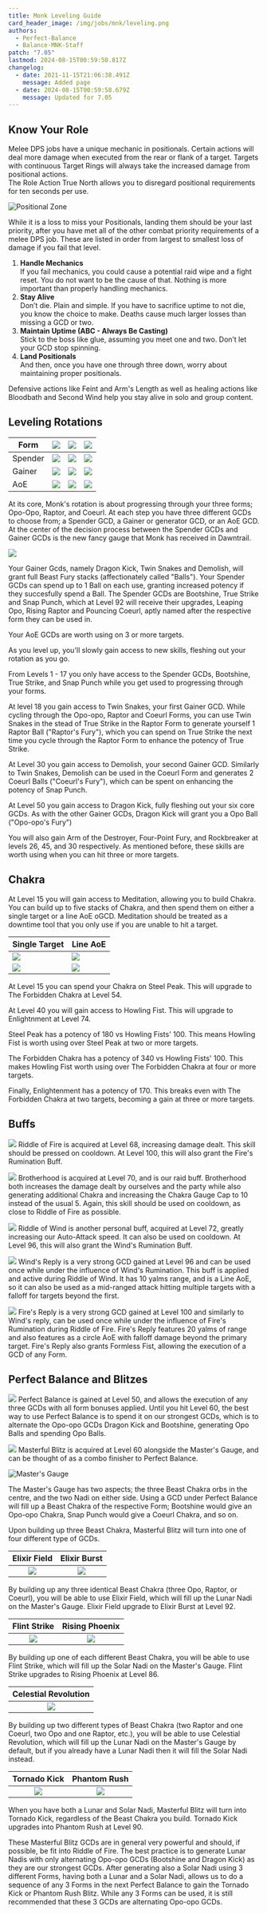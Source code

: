 ```yaml
---
title: Monk Leveling Guide
card_header_image: /img/jobs/mnk/leveling.png
authors:
  - Perfect-Balance
  - Balance-MNK-Staff
patch: "7.05"
lastmod: 2024-08-15T00:59:50.817Z
changelog:
  - date: 2021-11-15T21:06:38.491Z
    message: Added page
  - date: 2024-08-15T00:59:58.679Z
    message: Updated for 7.05
---
```

## Know Your Role

Melee DPS jobs have a unique mechanic in positionals. Certain actions will deal more damage when executed from the rear or flank of a target. Targets with continuous Target Rings will always take the increased damage from positional actions. \
The Role Action True North allows you to disregard positional requirements for ten seconds per use.

![Positional Zone](/img/jobs/mnk/anoqtwm-1-.png "Positional Zone")

While it is a loss to miss your Positionals, landing them should be your last priority, after you have met all of the other combat priority requirements of a melee DPS job. These are listed in order from largest to smallest loss of damage if you fail that level.

1. **Handle Mechanics**\
   If you fail mechanics, you could cause a potential raid wipe and a fight reset. You do not want to be the cause of that. Nothing is more important than properly handling mechanics.
2. **Stay Alive**\
   Don’t die. Plain and simple. If you have to sacrifice uptime to not die, you know the choice to make. Deaths cause much larger losses than missing a GCD or two.
3. **Maintain Uptime (ABC - Always Be Casting)**\
   Stick to the boss like glue, assuming you meet one and two. Don’t let your GCD stop spinning.
4. **Land Positionals**\
   And then, once you have one through three down, worry about maintaining proper positionals.

Defensive actions like Feint and Arm's Length as well as healing actions like Bloodbath and Second Wind help you stay alive in solo and group content.

## Leveling Rotations

| Form    | ![](https://xivapi.com/i/010000/010212_hr1.png) | ![](https://xivapi.com/i/010000/010213_hr1.png) | ![](https://xivapi.com/i/010000/010214_hr1.png) |
| ------- | ----------------------------------------------- | ----------------------------------------------- | ----------------------------------------------- |
| Spender | ![](https://xivapi.com/i/000000/000208_hr1.png) | ![](https://xivapi.com/i/000000/000209_hr1.png) | ![](https://xivapi.com/i/000000/000210_hr1.png) |
| Gainer  | ![](https://xivapi.com/i/002000/002528_hr1.png) | ![](https://xivapi.com/i/000000/000213_hr1.png) | ![](https://xivapi.com/i/000000/000204_hr1.png) |
| AoE     | ![](https://xivapi.com/i/000000/000215_hr1.png) | ![](https://xivapi.com/i/002000/002544_hr1.png) | ![](https://xivapi.com/i/002000/002529_hr1.png) |

At its core, Monk's rotation is about progressing through your three forms; Opo-Opo, Raptor, and Coeurl. At each step you have three different GCDs to choose from; a Spender GCD, a Gainer or generator GCD, or an AoE GCD. At the center of the decision process between the Spender GCDs and Gainer GCDs is the new fancy gauge that Monk has received in Dawntrail. 

![](https://lds-img.finalfantasyxiv.com/promo/h/K/qmlyJdSzJGbzjAthwERvxkLMNU.png)

Your Gainer Gcds, namely Dragon Kick, Twin Snakes and Demolish, will grant full Beast Fury stacks (affectionately called "Balls"). Your Spender GCDs can spend up to 1 Ball on each use, granting increased potency if they succesfully spend a Ball. The Spender GCDs are Bootshine, True Strike and Snap Punch, which at Level 92 will receive their upgrades, Leaping Opo, Rising Raptor and Pouncing Coeurl, aptly named after the respective form they can be used in.

Your AoE GCDs are worth using on 3 or more targets.

As you level up, you'll slowly gain access to new skills, fleshing out your rotation as you go.

From Levels 1 - 17 you only have access to the Spender GCDs, Bootshine, True Strike, and Snap Punch while you get used to progressing through your forms.

At level 18 you gain access to Twin Snakes, your first Gainer GCD. While cycling through the Opo-opo, Raptor and Coeurl Forms, you can use Twin Snakes in the stead of True Strike in the Raptor Form to generate yourself 1 Raptor Ball ("Raptor's Fury"), which you can spend on True Strike the next time you cycle through the Raptor Form to enhance the potency of True Strike.

At Level 30 you gain access to Demolish, your second Gainer GCD. Similarly to Twin Snakes, Demolish can be used in the Coeurl Form and generates 2 Coeurl Balls ("Coeurl's Fury"), which can be spent on enhancing the potency of Snap Punch.

At Level 50 you gain access to Dragon Kick, fully fleshing out your six core GCDs. As with the other Gainer GCDs, Dragon Kick will grant you a Opo Ball ("Opo-opo's Fury")

You will also gain Arm of the Destroyer, Four-Point Fury, and Rockbreaker at levels 26, 45, and 30 respectively. As mentioned before, these skills are worth using when you can hit three or more targets.

## Chakra

At Level 15 you will gain access to Meditation, allowing you to build Chakra. You can build up to five stacks of Chakra, and then spend them on either a single target or a line AoE oGCD.  Meditation should be treated as a downtime tool that you only use if you are unable to hit a target.

| Single Target                                   | Line AoE                                        |
| ----------------------------------------------- | ----------------------------------------------- |
| ![](https://xivapi.com/i/002000/002530_hr1.png) | ![](https://xivapi.com/i/000000/000207_hr1.png) |
| ![](https://xivapi.com/i/002000/002535_hr1.png) | ![](https://xivapi.com/i/002000/002545_hr1.png) |

At Level 15 you can spend your Chakra on Steel Peak. This will upgrade to The Forbidden Chakra at Level 54.

At Level 40 you will gain access to Howling Fist. This will upgrade to Enlightnment at Level 74.

Steel Peak has a potency of 180 vs Howling Fists' 100. This means Howling Fist is worth using over Steel Peak at two or more targets.

The Forbidden Chakra has a potency of 340 vs Howling Fists' 100. This makes Howling Fist worth using over The Forbidden Chakra at four or more targets.

Finally, Enlightenment has a potency of 170. This breaks even with The Forbidden Chakra at two targets, becoming a gain at three or more targets.

## Buffs

![](https://xivapi.com/i/002000/002541_hr1.png) Riddle of Fire is acquired at Level 68, increasing damage dealt. This skill should be pressed on cooldown. At Level 100, this will also grant the Fire's Rumination Buff.

![](https://xivapi.com/i/002000/002542_hr1.png) Brotherhood is acquired at Level 70, and is our raid buff. Brotherhood both increases the damage dealt by ourselves and the party while also generating additional Chakra and increasing the Chakra Gauge Cap to 10 instead of the usual 5. Again, this skill should be used on cooldown, as close to Riddle of Fire as possible. 

![](https://xivapi.com/i/002000/002978_hr1.png) Riddle of Wind is another personal buff, acquired at Level 72, greatly increasing our Auto-Attack speed. It can also be used on cooldown. At Level 96, this will also grant the Wind's Rumination Buff.

![](https://xivapi.com/i/002000/002986_hr1.png)
Wind's Reply is a very strong GCD gained at Level 96 and can be used once while under the influence of Wind's Rumination. This buff is applied and active during Riddle of Wind. It has 10 yalms range, and is a Line AoE, so it can also be used as a mid-ranged attack hitting multiple targets with a falloff for targets beyond the first.

![](https://xivapi.com/i/002000/002987_hr1.png)
Fire's Reply is a very strong GCD gained at Level 100 and similarly to Wind's reply, can be used once while under the influence of Fire's Rumination during Riddle of Fire. Fire's Reply features 20 yalms of range and also features as a circle AoE with falloff damage beyond the primary target. Fire's Reply also grants Formless Fist, allowing the execution of a GCD of any Form.

## Perfect Balance and Blitzes

![](https://xivapi.com/i/000000/000217_hr1.png) Perfect Balance is gained at Level 50, and allows the execution of any three GCDs with all form bonuses applied. Until you hit Level 60, the best way to use Perfect Balance is to spend it on our strongest GCDs, which is to alternate the Opo-opo GCDs Dragon Kick and Bootshine, generating Opo Balls and spending Opo Balls.  

﻿![](https://xivapi.com/i/002000/002976_hr1.png) Masterful Blitz is acquired at Level 60 alongside the Master's Gauge, and can be thought of as a combo finisher to Perfect Balance. 

![Master's Gauge](https://img.finalfantasyxiv.com/lds/promo/h/u/JZgAqajVurzmZcZ0b9c6_8wtwQ.png "Master's Gauge")

The Master's Gauge has two aspects; the three Beast Chakra orbs in the centre, and the two Nadi on either side. Using a GCD under Perfect Balance will fill up a Beast Chakra of the respective Form; Bootshine would give an Opo-opo Chakra, Snap Punch would give a Coeurl Chakra, and so on. 

Upon building up three Beast Chakra, Masterful Blitz will turn into one of four different type of GCDs.

| Elixir Field | Elixir Burst  |
|:------:|:------:|
| ![](https://xivapi.com/i/002000/002533_hr1.png) | ![](https://xivapi.com/i/002000/002985_hr1.png) |

By building up any three identical Beast Chakra (three Opo, Raptor, or Coeurl), you will be able to use Elixir Field, which will fill up the Lunar Nadi on the Master's Gauge. Elixir Field upgrade to Elixir Burst at Level 92.

| Flint Strike | Rising Phoenix |
|:------:|:------:|
| ![](https://xivapi.com/i/002000/002548_hr1.png) | ![](https://xivapi.com/i/002000/002980_hr1.png) |

By building up one of each different Beast Chakra, you will be able to use Flint Strike, which will fill up the Solar Nadi on the Master's Gauge. Flint Strike upgrades to Rising Phoenix at Level 86.

| Celestial Revolution |
|:------:|
| ![](https://xivapi.com/i/002000/002977_hr1.png) |

By building up two different types of Beast Chakra (two Raptor and one Coeurl, two Opo and one Raptor, etc.), you will be able to use Celestial Revolution, which will fill up the Lunar Nadi on the Master's Gauge by default, but if you already have a Lunar Nadi then it will fill the Solar Nadi instead.

| Tornado Kick | Phantom Rush |
|:------:|:------:|
| ![](https://xivapi.com/i/002000/002531_hr1.png) | ![](https://xivapi.com/i/002000/002981_hr1.png) |
   When you have both a Lunar and Solar Nadi, Masterful Blitz will turn into Tornado Kick, regardless of the Beast Chakra you build. Tornado Kick upgrades into Phantom Rush at Level 90. 

These Masterful Blitz GCDs are in general very powerful and should, if possible, be fit into Riddle of Fire. The best practice is to generate Lunar Nadis with only alternating Opo-opo GCDs (Bootshine and Dragon Kick) as they are our strongest GCDs. After generating also a Solar Nadi using 3 different Forms, having both a Lunar and a Solar Nadi, allows us to do a sequence of any 3 Forms in the next Perfect Balance to gain the Tornado Kick or Phantom Rush Blitz. While any 3 Forms can be used, it is still recommended that these 3 GCDs are alternating Opo-opo GCDs.
